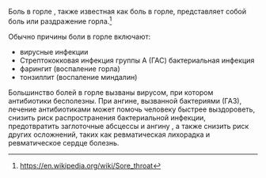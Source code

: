 Боль в горле , также известная как боль в горле, представляет собой боль или раздражение горла.[^1]

[^1]: https://en.wikipedia.org/wiki/Sore_throat

Обычно причины боли в горле включают:
- вирусные инфекции
- Стрептококковая инфекция группы А (ГАС) бактериальная инфекция
- фарингит (воспаление горла)
- тонзиллит (воспаление миндалин)

Большинство болей в горле вызваны вирусом, при котором антибиотики бесполезны. При ангине, вызванной бактериями (ГАЗ), лечение антибиотиками может помочь человеку быстрее выздороветь, снизить риск распространения бактериальной инфекции, предотвратить заглоточные абсцессы и ангину , а также снизить риск других осложнений, таких как ревматическая лихорадка и ревматическое сердце болезнь.
